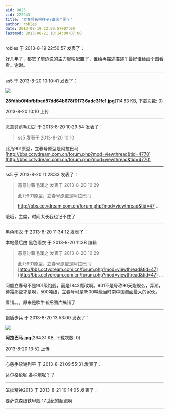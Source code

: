 ```yaml
---
aid: 9025
zid: 222943
title: '立春号长啥样子?谁给个图？'
author: robles
date: 2013-08-19 22:50:57+07:00
lastmod: 2013-08-21 10:14:00+07:00
---
```


robles 于 2013-8-19 22:50:57 发表了：

好几年了，都忘了前边说的主力舰啥配置了，谁给再描述描述？最好谁给画个图看看。谢谢。

---------

ss5 于 2013-8-20 10:10:41 发表了：

![](https://cdn.jsdelivr.net/gh/lzjluzijie/beichao@main/img/101032ly4wml1k14yv3pyd.jpg)



**28fdbb0f4bfbfbed57dd64b678f0f736adc31fc1.jpg**(114.83 KB, 下载次数: 0)



2013-8-20 10:10 上传

---------

恶意讨薪毛润之 于 2013-8-20 10:29:54 发表了：

> ss5 发表于 2013-8-20 10:10



此乃901原型，立春号原型是阿拉巴马[http://bbs.cctvdream.com.cn/forum.php?mod=viewthread&tid=4770](http://bbs.cctvdream.com.cn/forum.php?mod=viewthread&tid=4770)

---------

ss5 于 2013-8-20 11:28:33 发表了：

> 恶意讨薪毛润之 发表于 2013-8-20 10:29
> 
> 此乃901原型，立春号原型是阿拉巴马
> 
> http://bbs.cctvdream.com.cn/forum.php?mod=viewthread&tid=47 ...



哦哦，主席，时间太长我也记不住了

---------

黑色雨衣 于 2013-8-20 11:34:12 发表了：

本帖最后由 黑色雨衣 于 2013-8-20 11:38 编辑 


> 
> 恶意讨薪毛润之 发表于 2013-8-20 10:29
> 
> 此乃901原型，立春号原型是阿拉巴马[http://bbs.cctvdream.com.cn/forum.php?mod=viewthread&tid=47](http://bbs.cctvdream.com.cn/forum.php?mod=viewthread&tid=47) ...



问题立春号不是901级炮舰，而是1843魔改啊。901不是号称90天炮舰么，弄潮，待霜那些才是啊，500吨级，立春号可是1500吨级当时南中国海面最大的家伙。

看错。。。原来是吹牛者把图片搞错了

---------

银盾步兵 于 2013-8-20 13:53:00 发表了：

![](https://cdn.jsdelivr.net/gh/lzjluzijie/beichao@main/img/135253vvh7v9yvdvc9qtqz.jpg)



**阿拉巴马.jpg**(264.31 KB, 下载次数: 0)



2013-8-20 13:52 上传

---------

心慈手软谢列平 于 2013-8-21 09:55:31 发表了：

达尔格伦呢 各种炮呢？？

---------

笨拙精神2013 于 2013-8-21 10:14:05 发表了：

要萨克森级铁甲舰 17世纪的超跑啊

---------

